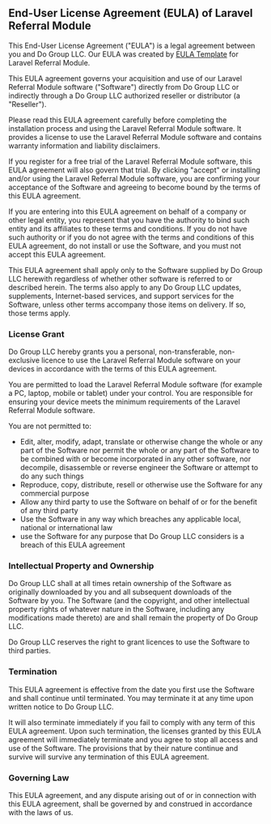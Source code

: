 End-User License Agreement (EULA) of Laravel Referral Module
------------------------------------------------------------

This End-User License Agreement ("EULA") is a legal agreement between you and Do Group LLC. Our EULA was created by [EULA Template](https://www.eulatemplate.com) for Laravel Referral Module.

This EULA agreement governs your acquisition and use of our Laravel Referral Module software ("Software") directly from Do Group LLC or indirectly through a Do Group LLC authorized reseller or distributor (a "Reseller").

Please read this EULA agreement carefully before completing the installation process and using the Laravel Referral Module software. It provides a license to use the Laravel Referral Module software and contains warranty information and liability disclaimers.

If you register for a free trial of the Laravel Referral Module software, this EULA agreement will also govern that trial. By clicking "accept" or installing and/or using the Laravel Referral Module software, you are confirming your acceptance of the Software and agreeing to become bound by the terms of this EULA agreement.

If you are entering into this EULA agreement on behalf of a company or other legal entity, you represent that you have the authority to bind such entity and its affiliates to these terms and conditions. If you do not have such authority or if you do not agree with the terms and conditions of this EULA agreement, do not install or use the Software, and you must not accept this EULA agreement.

This EULA agreement shall apply only to the Software supplied by Do Group LLC herewith regardless of whether other software is referred to or described herein. The terms also apply to any Do Group LLC updates, supplements, Internet-based services, and support services for the Software, unless other terms accompany those items on delivery. If so, those terms apply.

### License Grant

Do Group LLC hereby grants you a personal, non-transferable, non-exclusive licence to use the Laravel Referral Module software on your devices in accordance with the terms of this EULA agreement.

You are permitted to load the Laravel Referral Module software (for example a PC, laptop, mobile or tablet) under your control. You are responsible for ensuring your device meets the minimum requirements of the Laravel Referral Module software.

You are not permitted to:

*   Edit, alter, modify, adapt, translate or otherwise change the whole or any part of the Software nor permit the whole or any part of the Software to be combined with or become incorporated in any other software, nor decompile, disassemble or reverse engineer the Software or attempt to do any such things
*   Reproduce, copy, distribute, resell or otherwise use the Software for any commercial purpose
*   Allow any third party to use the Software on behalf of or for the benefit of any third party
*   Use the Software in any way which breaches any applicable local, national or international law
*   use the Software for any purpose that Do Group LLC considers is a breach of this EULA agreement

### Intellectual Property and Ownership

Do Group LLC shall at all times retain ownership of the Software as originally downloaded by you and all subsequent downloads of the Software by you. The Software (and the copyright, and other intellectual property rights of whatever nature in the Software, including any modifications made thereto) are and shall remain the property of Do Group LLC.

Do Group LLC reserves the right to grant licences to use the Software to third parties.

### Termination

This EULA agreement is effective from the date you first use the Software and shall continue until terminated. You may terminate it at any time upon written notice to Do Group LLC.

It will also terminate immediately if you fail to comply with any term of this EULA agreement. Upon such termination, the licenses granted by this EULA agreement will immediately terminate and you agree to stop all access and use of the Software. The provisions that by their nature continue and survive will survive any termination of this EULA agreement.

### Governing Law

This EULA agreement, and any dispute arising out of or in connection with this EULA agreement, shall be governed by and construed in accordance with the laws of us.

